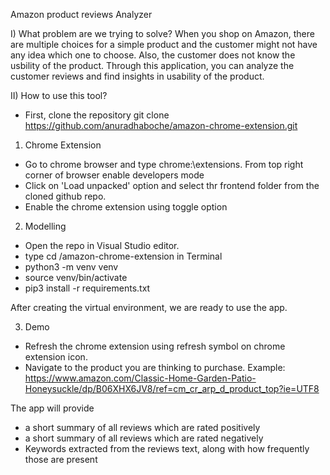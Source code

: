 Amazon product reviews Analyzer

I) What problem are we trying to solve?
  When you shop on Amazon, there are multiple choices for a simple product and the customer might not have any idea which one to choose. Also, the customer does not know the usbility of the product. Through this application, you can analyze the customer reviews and find insights in usability of the product.

II) How to use this tool?
- First, clone the repository
  git clone https://github.com/anuradhaboche/amazon-chrome-extension.git

1) Chrome Extension
- Go to chrome browser and type chrome:\\extensions. From top right corner of browser enable developers mode
- Click on 'Load unpacked' option and select thr frontend folder from the cloned github repo.
- Enable the chrome extension using toggle option


2) Modelling
- Open the repo in Visual Studio editor.
- type cd <download-folder>/amazon-chrome-extension in Terminal
- python3 -m venv venv
- source venv/bin/activate
- pip3 install -r requirements.txt

After creating the virtual environment, we are ready to use the app.

3) Demo
- Refresh the chrome extension using refresh symbol on chrome extension icon.
- Navigate to the product you are thinking to purchase.
Example: https://www.amazon.com/Classic-Home-Garden-Patio-Honeysuckle/dp/B06XHX6JV8/ref=cm_cr_arp_d_product_top?ie=UTF8

The app will provide 
- a short summary of all reviews which are rated positively
- a short summary of all reviews which are rated negatively
- Keywords extracted from the reviews text, along with how frequently those are present

